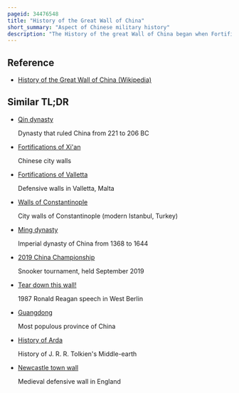 ```yaml
---
pageid: 34476548
title: "History of the Great Wall of China"
short_summary: "Aspect of Chinese military history"
description: "The History of the great Wall of China began when Fortifications built by various States during the Spring and Autumn and warring States Periods were connected by Qin Shi huang the first Emperor of China to protect his newly founded Qin Dynasty. The Walls were built from rammed Earth constructed using forced Labour and Ran from Gansu to the Coast of southern Manchuria by 212 Bc."
---
```


## Reference

- [History of the Great Wall of China (Wikipedia)](https://en.wikipedia.org/?curid=34476548)

## Similar TL;DR

- [Qin dynasty](/tldr/en/qin-dynasty)

  Dynasty that ruled China from 221 to 206 BC

- [Fortifications of Xi'an](/tldr/en/fortifications-of-xian)

  Chinese city walls

- [Fortifications of Valletta](/tldr/en/fortifications-of-valletta)

  Defensive walls in Valletta, Malta

- [Walls of Constantinople](/tldr/en/walls-of-constantinople)

  City walls of Constantinople (modern Istanbul, Turkey)

- [Ming dynasty](/tldr/en/ming-dynasty)

  Imperial dynasty of China from 1368 to 1644

- [2019 China Championship](/tldr/en/2019-china-championship)

  Snooker tournament, held September 2019

- [Tear down this wall!](/tldr/en/tear-down-this-wall)

  1987 Ronald Reagan speech in West Berlin

- [Guangdong](/tldr/en/guangdong)

  Most populous province of China

- [History of Arda](/tldr/en/history-of-arda)

  History of J. R. R. Tolkien's Middle-earth

- [Newcastle town wall](/tldr/en/newcastle-town-wall)

  Medieval defensive wall in England
